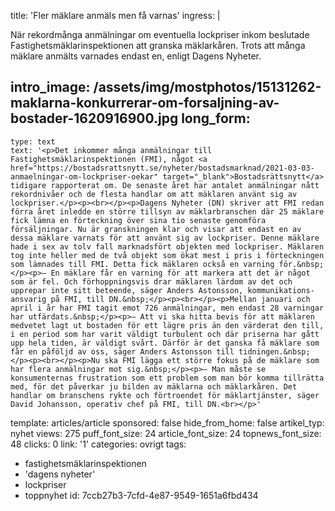 title: 'Fler mäklare anmäls men få varnas'
ingress: |
  <p>När rekordmånga anmälningar om eventuella lockpriser inkom beslutade Fastighetsmäklarinspektionen att granska mäklarkåren. Trots att många mäklare anmälts varnades endast en, enligt Dagens Nyheter.
  </p>
  
intro_image: /assets/img/mostphotos/15131262-maklarna-konkurrerar-om-forsaljning-av-bostader-1620916900.jpg
long_form:
  -
    type: text
    text: '<p>Det inkommer många anmälningar till Fastighetsmäklarinspektionen (FMI), något <a href="https://bostadsrattsnytt.se/nyheter/bostadsmarknad/2021-03-03-anmaelningar-om-lockpriser-oekar" target="_blank">Bostadsrättsnytt</a> tidigare rapporterat om. De senaste året har antalet anmälningar nått rekordnivåer och de flesta handlar om att mäklaren använt sig av lockpriser.</p><p><br></p><p>Dagens Nyheter (DN) skriver att FMI redan förra året inledde en större tillsyn av mäklarbranschen där 25 mäklare fick lämna en förteckning över sina tio senaste genomföra försäljningar. Nu är granskningen klar och visar att endast en av dessa mäklare varnats för att använt sig av lockpriser. Denne mäklare hade i sex av tolv fall marknadsfört objekten med lockpriser. Mäklaren tog inte heller med de två objekt som ökat mest i pris i förteckningen som lämnades till FMI. Detta fick mäklaren också en varning för.&nbsp;</p><p>– En mäklare får en varning för att markera att det är något som är fel. Och förhoppningsvis drar mäklaren lärdom av det och upprepar inte sitt beteende, säger Anders Astonsson, kommunikations­ansvarig på FMI, till DN.&nbsp;</p><p><br></p><p>Mellan januari och april i år har FMI tagit emot 726 anmälningar, men endast 28 varningar har utfärdats.&nbsp;</p><p>– Att vi ska hitta bevis för att mäklaren medvetet lagt ut bostaden för ett lägre pris än den värderat den till, i en period som har varit väldigt turbulent och där priserna har gått upp hela tiden, är väldigt svårt. Därför är det ganska få mäklare som får en påföljd av oss, säger Anders Astonsson till tidningen.&nbsp;</p><p><br></p><p>Nu ska FMI lägga ett större fokus på de mäklare som har flera anmälningar mot sig.&nbsp;</p><p>– Man måste se konsumenternas frustration som ett problem som man bör komma tillrätta med, för det påverkar ju bilden av mäklarna och mäklarkåren. Det handlar om branschens rykte och förtroendet för mäklartjänster, säger David Johansson, operativ chef på FMI, till DN.<br></p>'
template: articles/article
sponsored: false
hide_from_home: false
artikel_typ: nyhet
views: 275
puff_font_size: 24
article_font_size: 24
topnews_font_size: 48
clicks: 0
link: '1'
categories: ovrigt
tags:
  - fastighetsmäklarinspektionen
  - 'dagens nyheter'
  - lockpriser
  - toppnyhet
id: 7ccb27b3-7cfd-4e87-9549-1651a6fbd434
